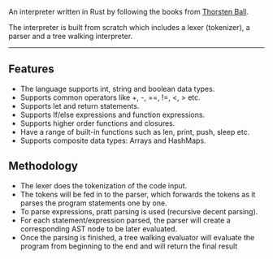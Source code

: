 An interpreter written in Rust by following the books from
[Thorsten Ball](https://www.amazon.com/Thorsten-Ball/e/B06XCKTCRW/ref=dp_byline_cont_pop_book_1).

The interpreter is built from scratch which includes a lexer (tokenizer), a parser and a tree walking interpreter.

---

## Features

- The language supports int, string and boolean data types.
- Supports common operators like +, -, ==, !=, <, > etc.
- Supports let and return statements.
- Supports If/else expressions and function expressions.
- Supports higher order functions and closures.
- Have a range of built-in functions such as len, print, push, sleep etc.
- Supports composite data types: Arrays and HashMaps.

## Methodology

- The lexer does the tokenization of the code input.
- The tokens will be fed in to the parser, which forwards the tokens as it parses the program statements one by one.
- To parse expressions, pratt parsing is used (recursive decent parsing).
- For each statement/expression parsed, the parser will create a corresponding AST node to be later evaluated.
- Once the parsing is finished, a tree walking evaluator will evaluate the program from beginning to the end and will return the final result
